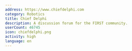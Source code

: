 ```yaml
---
address: https://www.chiefdelphi.com
category: Robotics
title: Chief Delphi
description: A discussion forum for the FIRST community.
userCount: 46745
icon: chiefdelphi.png
activity: high
language: en
---
```

